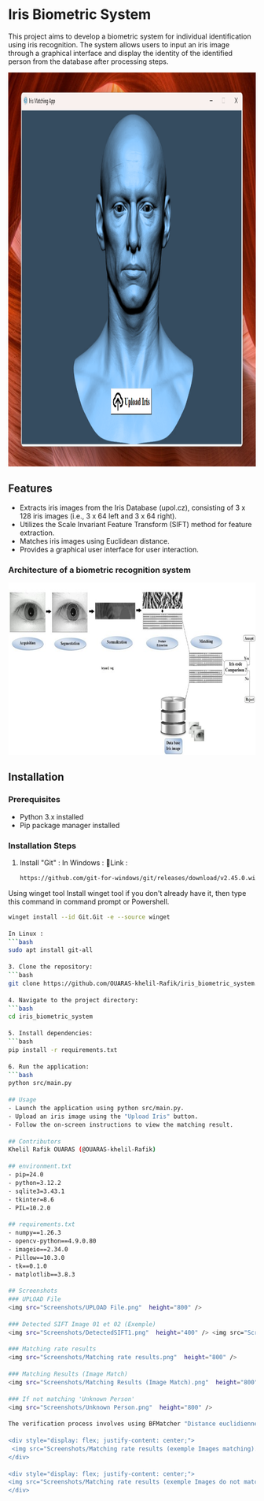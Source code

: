 # Iris Biometric System

This project aims to develop a biometric system for individual identification using iris recognition. The system allows users to input an iris image through a graphical interface and display the identity of the identified person from the database after processing steps.

<img src="Screenshots/Iris Biometric System APP.png"  height="800" />

## Features
- Extracts iris images from the Iris Database (upol.cz), consisting of 3 x 128 iris images (i.e., 3 x 64 left and 3 x 64 right).
- Utilizes the Scale Invariant Feature Transform (SIFT) method for feature extraction.
- Matches iris images using Euclidean distance.
- Provides a graphical user interface for user interaction.

### Architecture of a biometric recognition system
<img src="Screenshots/Architecture of a biometric recognition system.png"  height="350" />

## Installation

### Prerequisites
- Python 3.x installed
- Pip package manager installed

### Installation Steps
1. Install "Git" :
In Windows :
🔗Link :
   ```bash
   https://github.com/git-for-windows/git/releases/download/v2.45.0.windows.1/Git-2.45.0-64-bit.exe

Using winget tool
Install winget tool if you don't already have it, then type this command in command prompt or Powershell.
   ```bash
   winget install --id Git.Git -e --source winget

In Linux :
   ```bash
   sudo apt install git-all

3. Clone the repository:
   ```bash
   git clone https://github.com/OUARAS-khelil-Rafik/iris_biometric_system.git

4. Navigate to the project directory:
   ```bash
   cd iris_biometric_system

5. Install dependencies:
   ```bash
   pip install -r requirements.txt

6. Run the application:
   ```bash
   python src/main.py

## Usage
- Launch the application using python src/main.py.
- Upload an iris image using the "Upload Iris" button.
- Follow the on-screen instructions to view the matching result.

## Contributors
Khelil Rafik OUARAS (@OUARAS-khelil-Rafik)

## environment.txt
- pip=24.0
- python=3.12.2
- sqlite3=3.43.1
- tkinter=8.6
- PIL=10.2.0

## requirements.txt
- numpy==1.26.3
- opencv-python==4.9.0.80
- imageio==2.34.0
- Pillow==10.3.0
- tk==0.1.0
- matplotlib==3.8.3

## Screenshots
### UPLOAD File
<img src="Screenshots/UPLOAD File.png"  height="800" />

### Detected SIFT Image 01 et 02 (Exemple)
<img src="Screenshots/DetectedSIFT1.png"  height="400" /> <img src="Screenshots/DetectedSIFT2.png"  height="400" />

### Matching rate results
<img src="Screenshots/Matching rate results.png"  height="800" />

### Matching Results (Image Match)
<img src="Screenshots/Matching Results (Image Match).png"  height="800" />

### If not matching 'Unknown Person'
<img src="Screenshots/Unknown Person.png"  height="800" />

The verification process involves using BFMatcher "Distance euclidienne" image matching library. The image of the user's IRIS captured live during the verification screening is fed through the method match_images(), along with the registered captured IRIS with the ID the user inputted. If there is a match using BFMatcher "brute force matching", the user input information will be displayed in a dialog box (new frame). The match_rate conditional statement will have to be adjusted based on what video capture system is used. For stronger cameras, a match rate greater then 50% will work. For weaker camera devices such as a wireless webcam, a lower value such as 35% should be considered.

<div style="display: flex; justify-content: center;">
    <img src="Screenshots/Matching rate results (exemple Images matching).png"  height="400" />
</div>

<div style="display: flex; justify-content: center;">
<img src="Screenshots/Matching rate results (exemple Images do not match).png"  height="400" />
</div>

